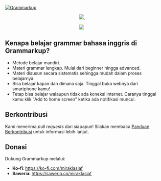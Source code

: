[![Grammarkup](https://assets.miraklasiaf.com/image/upload/repositories/grammarkup/grammarkup.png)](https://grammarkup.vercel.app)

<p align="center">
  <a aria-label="Vercel logo" href="https://miraklasiaf.com">
    <img src="https://img.shields.io/badge/MADE%20BY%20miraklasiaf-000000.svg?style=for-the-badge&logo=appveyor&labelColor=000">
  </a>
  <a aria-label="License" href="https://github.com/miraklasiaf/grammarkup/blob/master/LICENSE">
    <img alt="" src="https://img.shields.io/npm/l/next.svg?style=for-the-badge&labelColor=000000">
  </a>
</p>

<p align="center">
  <img src="https://forthebadge.com/images/badges/built-with-love.svg">
  <img alt="" src="https://forthebadge.com/images/badges/for-you.svg">
</p>

## Kenapa belajar grammar bahasa inggris di Grammarkup?

- Metode belajar mandiri.
- Materi grammar lengkap. Mulai dari beginner hingga advanced.
- Materi disusun secara sistematis sehingga mudah dalam proses belajarnya.
- Bisa belajar kapan dan dimana saja. Tinggal buka webnya dari smartphone kamu!
- Tetap bisa belajar walaupun tidak ada koneksi internet. Caranya tinggal kamu klik "Add to home screen" ketika ada notifikasi muncul.

## Berkontribusi

Kami menerima _pull requests_ dari siapapun! Silakan membaca [Panduan Berkontribusi](CONTRIBUTING.md) untuk informasi lebih lanjut.

## Donasi

Dukung Grammarkup melalui:

- <b>Ko-fi</b>: <a href="https://ko-fi.com/miraklasiaf">https://ko-fi.com/miraklasiaf</a>
- <b>Saweria</b>: <a href="https://saweria.co/miraklasiaf">https://saweria.co/miraklasiaf</a>
